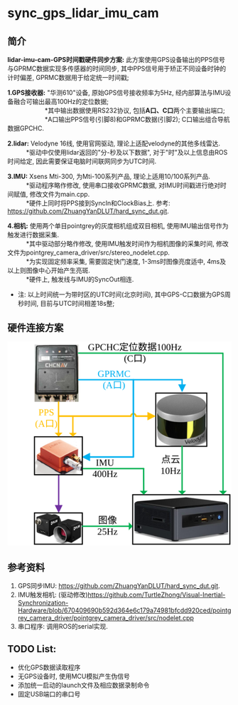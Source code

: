 # sync_gps_lidar_imu_cam
## 简介
**lidar-imu-cam-GPS时间戳硬件同步方案:** 此方案使用GPS设备输出的PPS信号与GPRMC数据实现多传感器的时间同步, 其中PPS信号用于矫正不同设备时钟的计时偏差, GPRMC数据用于给定统一时间戳;

**1.GPS接收器:** "华测610"设备, 原始GPS信号接收频率为5Hz, 经内部算法与IMU设备融合可输出最高100Hz的定位数据;  
　　　　　　*其中输出数据使用RS232协议, 包括**A口、C口**两个主要输出端口;  
　　　　　　*A口输出PPS信号(引脚8)和GPRMC数据(引脚2); C口输出组合导航数据GPCHC.

**2.lidar:** Velodyne 16线, 使用官网驱动, 理论上适配velodyne的其他多线雷达.  
　　　*驱动中仅使用lidar返回的"分-秒及以下数据", 对于"时"及以上信息由ROS时间给定, 因此需要保证电脑时间联网同步为UTC时间.

**3.IMU:** Xsens Mti-300, 为Mti-100系列产品, 理论上适用10/100系列产品.  
　　　*驱动程序略作修改, 使用串口接收GPRMC数据, 对IMU时间戳进行绝对时间赋值, 修改文件为main.cpp.  
　　　*硬件上同时将PPS接到SyncIn和ClockBias上. 参考: https://github.com/ZhuangYanDLUT/hard_sync_dut.git.

**4.相机:** 使用两个单目pointgrey的灰度相机组成双目相机, 使用IMU输出信号作为触发进行数据采集.  
　　　*其中驱动部分略作修改, 使用IMU触发时间作为相机图像的采集时间, 修改文件为pointgrey_camera_driver/src/stereo_nodelet.cpp.  
　　　*为实现固定频率采集, 需要固定快门速度, 1-3ms时图像亮度适中, 4ms及以上则图像中心开始产生亮斑.  
　　　*硬件上, 触发线与IMU的SyncOut相连. 

* 注: 以上时间统一为带时区的UTC时间(北京时间), 其中GPS-C口数据为GPS周秒时间, 目前与UTC时间相差18s整; 

## 硬件连接方案
![image](./image/传感器硬件连接.svg)

## 参考资料
1. GPS同步IMU: https://github.com/ZhuangYanDLUT/hard_sync_dut.git.
2. IMU触发相机: (驱动修改)https://github.com/TurtleZhong/Visual-Inertial-Synchronization-Hardware/blob/670409690b592d364e6c179a74981bfcdd920ced/pointgrey_camera_driver/pointgrey_camera_driver/src/nodelet.cpp
3. 串口程序: 调用ROS的serial实现.

## TODO List:
* 优化GPS数据读取程序
* 无GPS设备时, 使用MCU模拟产生伪信号
* 添加统一启动的launch文件及相应数据录制命令
* 固定USB端口的串口号